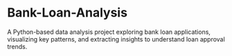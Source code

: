 # Bank-Loan-Analysis
A Python-based data analysis project exploring bank loan applications, visualizing key patterns, and extracting insights to understand loan approval trends.
